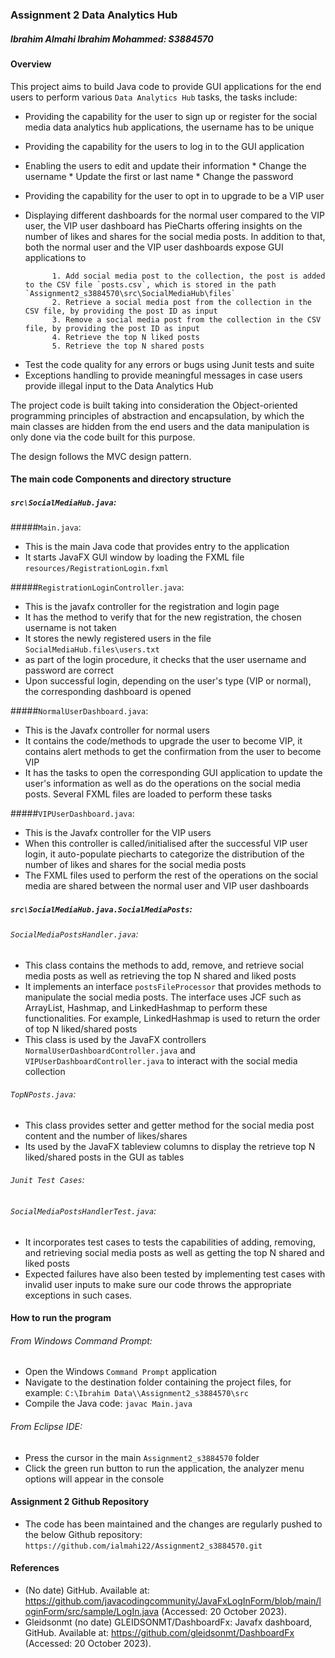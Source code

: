 ### Assignment 2 Data Analytics Hub #
##### Ibrahim Almahi Ibrahim Mohammed: S3884570

#### Overview
This project aims to build Java code to provide GUI applications for the end users to perform various `Data Analytics Hub` tasks, the tasks include:
* Providing the capability for the user to sign up or register for the social media data analytics hub applications, the username has to be unique
* Providing the capability for the users to log in to the GUI application
* Enabling the users to edit and update their information
          * Change the username
          * Update the first or last name
          * Change the password 
* Providing the capability for the user to opt in to upgrade to be a VIP user
* Displaying different dashboards for the normal user compared to the VIP user, the VIP user dashboard has PieCharts offering insights on the number of likes and shares for the social media posts. In addition to that, both the normal user and the VIP user dashboards expose GUI applications to

 			1. Add social media post to the collection, the post is added to the CSV file `posts.csv`, which is stored in the path `Assignment2_s3884570\src\SocialMediaHub\files`
   			2. Retrieve a social media post from the collection in the CSV file, by providing the post ID as input
   			3. Remove a social media post from the collection in the CSV file, by providing the post ID as input
   			4. Retrieve the top N liked posts 
   			5. Retrieve the top N shared posts 

- Test the code quality for any errors or bugs using Junit tests and suite
- Exceptions handling to provide meaningful messages in case users provide illegal input to the Data Analytics Hub

The project code is built taking into consideration the Object-oriented programming principles of abstraction and encapsulation, by which the main classes are hidden from the end users and the data manipulation is only done via the code built for this purpose.

The design follows the MVC design pattern.
#### The main code Components and directory structure
##### `src\SocialMediaHub.java`:
#####`Main.java`:
* This is the main Java code that provides entry to the application
* It starts JavaFX GUI window by loading the FXML file `resources/RegistrationLogin.fxml`

#####`RegistrationLoginController.java`:
* This is the javafx controller for the registration and login page
* It has the method to verify that for the new registration, the chosen username is not taken
* It stores the newly registered users in the file `SocialMediaHub.files\users.txt`
* as part of the login procedure, it checks that the user username and password are correct
* Upon successful login, depending on the user's type (VIP or normal), the corresponding dashboard is opened

#####`NormalUserDashboard.java`:
* This is the Javafx controller for normal users
* It contains the code/methods to upgrade the user to become VIP, it contains alert methods to get the confirmation from the user to become VIP
* It has the tasks to open the corresponding GUI application to update the user's information as well as do the operations on the social media posts. Several FXML files are loaded to perform these tasks

#####`VIPUserDashboard.java`:
* This is the Javafx controller for the VIP users
* When this controller is called/initialised after the successful VIP user login, it auto-populate piecharts to categorize the distribution of the number of likes and shares for the social media posts
* The FXML files used to perform the rest of the operations on the social media are shared between the normal user and VIP user dashboards

##### `src\SocialMediaHub.java.SocialMediaPosts`:
###### `SocialMediaPostsHandler.java`:
* This class contains the methods to add, remove, and retrieve social media posts as well as retrieving the top N shared and liked posts
* It implements an interface `postsFileProcessor` that provides methods to manipulate the social media posts. The interface uses JCF such as ArrayList, Hashmap, and LinkedHashmap to perform these functionalities. For example, LinkedHashmap is used to return the order of top N liked/shared posts
* This class is used by the JavaFX controllers `NormalUserDashboardController.java` and `VIPUserDashboardController.java` to interact with the social media collection

###### `TopNPosts.java`:
* This class provides setter and getter method for the social media post content and the number of likes/shares
* Its used by the JavaFX tableview columns to display the retrieve top N liked/shared posts in the GUI as tables

###### `Junit Test Cases`:
###### `SocialMediaPostsHandlerTest.java`:
* It incorporates test cases to tests the capabilities of adding, removing, and retrieving social media posts as well as getting the top N shared and liked posts
* Expected failures have also been tested by implementing test cases with invalid user inputs to make sure our code throws the appropriate exceptions in such cases.
  
#### How to run the program
###### From Windows Command Prompt:
* Open the Windows `Command Prompt` application
* Navigate to the destination folder containing the project files, for example:
  `C:\Ibrahim Data\\Assignment2_s3884570\src`
* Compile the Java code:
  `javac Main.java`

###### From Eclipse IDE:	
* Press the cursor in the main `Assignment2_s3884570` folder
* Click the green run button to run the application, the analyzer menu options will appear in the console

#### Assignment 2 Github Repository
* The code has been maintained and the changes are regularly pushed to the below Github repository:
`https://github.com/ialmahi22/Assignment2_s3884570.git`

#### References
* (No date) GitHub. Available at: https://github.com/javacodingcommunity/JavaFxLogInForm/blob/main/loginForm/src/sample/LogIn.java (Accessed: 20 October 2023). 
* Gleidsonmt (no date) GLEIDSONMT/DashboardFx: Javafx dashboard, GitHub. Available at: https://github.com/gleidsonmt/DashboardFx (Accessed: 20 October 2023). 
